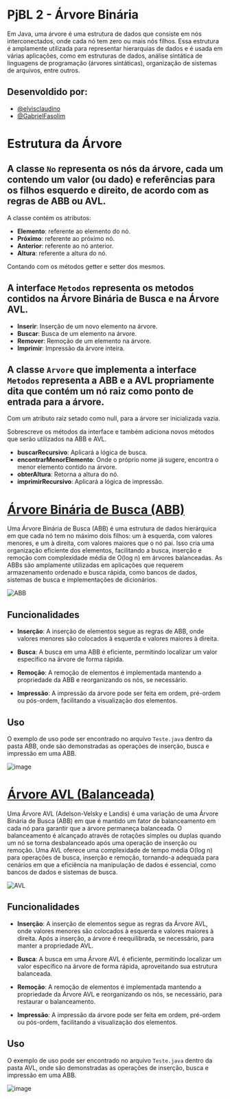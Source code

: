 
# PjBL 2 - Árvore Binária

Em Java, uma árvore é uma estrutura de dados que consiste em nós interconectados, onde cada nó tem zero ou mais nós filhos. Essa estrutura é amplamente utilizada para representar hierarquias de dados e é usada em várias aplicações, como em estruturas de dados, análise sintática de linguagens de programação (árvores sintáticas), organização de sistemas de arquivos, entre outros.


## Desenvoldido por:

- [@elvisclaudino](https://github.com/elvisclaudino)
- [@GabrielFasolim](https://github.com/GabrielFasolim)

# Estrutura da Árvore

## A classe `No` representa os nós da árvore, cada um contendo um valor (ou dado) e referências para os filhos esquerdo e direito, de acordo com as regras de ABB ou AVL.
<p>A classe contém os atributos:</p>

- **Elemento**: referente ao elemento do nó.
- **Próximo**: referente ao próximo nó.
- **Anterior**: referente ao nó anterior.
- **Altura**: referente a altura do nó.
<p>Contando com os métodos getter e setter dos mesmos.</p>

## A interface `Metodos` representa os metodos contidos na Árvore Binária de Busca e na Árvore AVL.
- **Inserir**: Inserção de um novo elemento na árvore.
- **Buscar**: Busca de um elemento na árvore.
- **Remover**: Remoção de um elemento na árvore.
- **Imprimir**: Impressão da árvore inteira.

## A classe `Arvore` que implementa a interface `Metodos` representa a ABB e a AVL propriamente dita que contém um nó raiz como ponto de entrada para a árvore.
<p>Com um atributo raiz setado como null, para a árvore ser inicializada vazia.</p>

<p>Sobrescreve os métodos da interface e também adiciona novos métodos que serão utilizados na ABB e AVL.</p>

- **buscarRecursivo**: Aplicará a lógica de busca.
- **encontrarMenorElemento**: Onde o próprio nome já sugere, encontra o menor elemento contido na árvore.
- **obterAltura**: Retorna a altura do nó.
- **imprimirRecursivo**: Aplicará a lógica de impressão.


# [Árvore Binária de Busca (ABB)](https://www.freecodecamp.org/portuguese/news/arvores-binarias-de-busca-bst-explicada-com-exemplos/)

Uma Árvore Binária de Busca (ABB) é uma estrutura de dados hierárquica em que cada nó tem no máximo dois filhos: um à esquerda, com valores menores, e um à direita, com valores maiores que o nó pai. Isso cria uma organização eficiente dos elementos, facilitando a busca, inserção e remoção com complexidade média de O(log n) em árvores balanceadas. As ABBs são amplamente utilizadas em aplicações que requerem armazenamento ordenado e busca rápida, como bancos de dados, sistemas de busca e implementações de dicionários.

![ABB](https://i.imgur.com/6dkbWTs.png)

## Funcionalidades

- **Inserção**: A inserção de elementos segue as regras de ABB, onde valores menores são colocados à esquerda e valores maiores à direita.

- **Busca**: A busca em uma ABB é eficiente, permitindo localizar um valor específico na árvore de forma rápida.

- **Remoção**: A remoção de elementos é implementada mantendo a propriedade da ABB e reorganizando os nós, se necessário.

- **Impressão**: A impressão da árvore pode ser feita em ordem, pré-ordem ou pós-ordem, facilitando a visualização dos elementos.

## Uso

O exemplo de uso pode ser encontrado no arquivo `Teste.java` dentro da pasta ABB, onde são demonstradas as operações de inserção, busca e impressão em uma ABB.

![image](https://github.com/elvisclaudino/binary-tree-java-PSC/assets/102040112/764c1602-40b1-412a-a220-f8c0747fb86c)

# [Árvore AVL (Balanceada)](https://www.freecodecamp.org/portuguese/news/insercao-rotacao-e-fator-de-balanceamento-da-arvore-avl-explicados/)

Uma Árvore AVL (Adelson-Velsky e Landis) é uma variação de uma Árvore Binária de Busca (ABB) em que é mantido um fator de balanceamento em cada nó para garantir que a árvore permaneça balanceada. O balanceamento é alcançado através de rotações simples ou duplas quando um nó se torna desbalanceado após uma operação de inserção ou remoção. Uma AVL oferece uma complexidade de tempo média O(log n) para operações de busca, inserção e remoção, tornando-a adequada para cenários em que a eficiência na manipulação de dados é essencial, como bancos de dados e sistemas de busca.

![AVL](https://i.imgur.com/yTAp9ee.png)

## Funcionalidades

- **Inserção**: A inserção de elementos segue as regras da Árvore AVL, onde valores menores são colocados à esquerda e valores maiores à direita. Após a inserção, a árvore é reequilibrada, se necessário, para manter a propriedade AVL.

- **Busca**: A busca em uma Árvore AVL é eficiente, permitindo localizar um valor específico na árvore de forma rápida, aproveitando sua estrutura balanceada.

- **Remoção**: A remoção de elementos é implementada mantendo a propriedade da Árvore AVL e reorganizando os nós, se necessário, para restaurar o balanceamento.

- **Impressão**: A impressão da árvore pode ser feita em ordem, pré-ordem ou pós-ordem, facilitando a visualização dos elementos.

## Uso

O exemplo de uso pode ser encontrado no arquivo `Teste.java` dentro da pasta AVL, onde são demonstradas as operações de inserção, busca e impressão em uma ABB.

![image](https://github.com/elvisclaudino/binary-tree-java-PSC/assets/102040112/786272e9-7379-4409-a6b2-a33d6f5f47cb)






